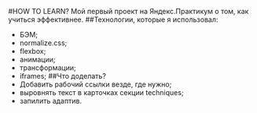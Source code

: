 #HOW TO LEARN?
Мой первый проект на Яндекс.Практикум о том, как учиться эффективнее.
##Технологии, которые я использовал:
* БЭМ;
* normalize.css;
* flexbox;
* анимации;
* трансформации;
* iframes;
##Что доделать?
* Добавить рабочий ссылки везде, где нужно;
* выровнять текст в карточках секции techniques;
* запилить адаптив.
